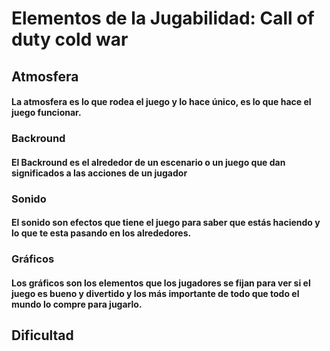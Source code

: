 # Elementos de la Jugabilidad: Call of duty cold war

## Atmosfera
#### La atmosfera es lo que rodea el juego y lo hace único, es lo que hace el juego funcionar.
### Backround
#### El Backround es el alrededor de un escenario o un juego que dan significados a las acciones de un jugador

### Sonido
#### El sonido son efectos que tiene el juego para saber que estás haciendo y lo que te esta pasando en los alrededores.

### Gráficos 
#### Los gráficos son los elementos que los jugadores se fijan para ver si el juego es bueno y divertido y los más importante de todo que todo el mundo lo compre para jugarlo.

## Dificultad
####



##

